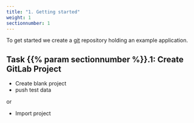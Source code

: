 ```yaml
---
title: "1. Getting started"
weight: 1
sectionnumber: 1
---
```


To get started we create a [git](https://git-scm.com/) repository holding an example application.


## Task {{% param sectionnumber %}}.1: Create GitLab Project

* Create blank project
* push test data

<!-- TODO  where to find the test data-->

or

* Import project
